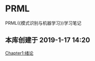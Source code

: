 # PRML
PRML(《模式识别与机器学习》)学习笔记
## 本库创建于 2019-1-17 14:20
[Chapter1:绪论](https://github.com/harrytsz/PRML/tree/master/Chapter1)

